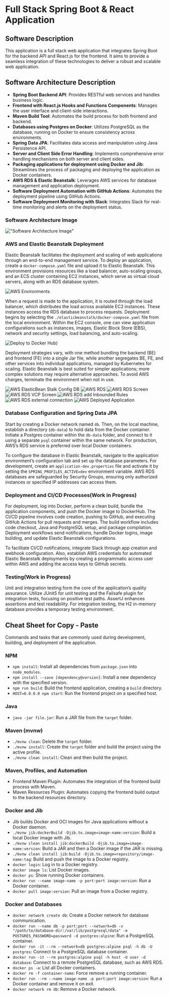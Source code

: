 
# Full Stack Spring Boot & React Application

## Software Description

This application is a full stack web application that integrates Spring Boot for the backend API and React.js for the frontend. It aims to provide a seamless integration of these technologies to deliver a robust and scalable web application.

## Software Architecture Description

-   **Spring Boot Backend API**: Provides RESTful web services and handles business logic.
-   **Frontend with React.js Hooks and Functions Components**: Manages the user interface and client-side interactions.
-   **Maven Build Tool**: Automates the build process for both frontend and backend.
-   **Databases using Postgres on Docker**: Utilizes PostgreSQL as the database, running on Docker to ensure consistency across environments.
-   **Spring Data JPA**: Facilitates data access and manipulation using Java Persistence API.
-   **Server and Client Side Error Handling**: Implements comprehensive error handling mechanisms on both server and client sides.
-   **Packaging applications for deployment using Docker and Jib**: Streamlines the process of packaging and deploying the application as Docker containers.
-   **AWS RDS & Elastic Beanstalk**: Leverages AWS services for database management and application deployment.
-   **Software Deployment Automation with GitHub Actions**: Automates the deployment pipeline using GitHub Actions.
-   **Software Deployment Monitoring with Slack**: Integrates Slack for real-time monitoring and alerts on the deployment status.

### Software Architecture Image

!["Software Architecture Image"](./resources/architecture.jpg)

### AWS and Elastic Beanstalk Deployment

Elastic Beanstalk facilitates the deployment and scaling of web applications through an end-to-end management service. To deploy an application, create a `docker-compose.yaml` file and upload it to Elastic Beanstalk. This environment provisions resources like a load balancer, auto-scaling groups, and an ECS cluster containing EC2 instances, which serve as virtual cloud servers, along with an RDS database system.

![AWS Environments](./resources/aws-environments.png)

When a request is made to the application, it is routed through the load balancer, which distributes the load across available EC2 instances. These instances access the RDS database to process requests. Deployment begins by selecting the `./elasticbeanstalk/docker-compose.yaml` file from the local environment. Within the EC2 console, one can view application configurations such as instances, images, Elastic Block Store (EBS), network and security settings, load balancing, and auto-scaling.

![Deploy to Docker Hub](./resources/deploy-to-dockerhub.png))

Deployment strategies vary, with one method bundling the backend (BE) and frontend (FE) into a single Jar file, while another segregates BE, FE, and other services into individual applications, managed by Kubernetes for scaling. Elastic Beanstalk is best suited for simpler applications; more complex solutions may require alternative approaches. To avoid AWS charges, terminate the environment when not in use.

![AWS ElasticBean Stalk Config DB](./resources/aws-configure-database.png)
![AWS RDS](./resources/aws-rds.png)
![AWS RDS Screen](./resources/aws-rds-screen.png)
![AWS RDS VCP Screen](./resources/aws-rds-vcp-screen.png)
![AWS RDS add Inbounded Rules](./resources/aws-rds-add-inbounded-rules.png)
![AWS RDS external connection](./resources/aws-rds-external-connection.png)
![AWS Deployed Application](./resources/aws-deployed-application.png)

### Database Configuration and Spring Data JPA

Start by creating a Docker network named `db`. Then, on the local machine, establish a directory (`db-data`) to hold data from the Docker container. Initiate a Postgres container within the `db-data` folder, and connect to it using a separate `psql` container within the same network. For production, AWS’s RDS service is preferred over local Docker containers.

To configure the database in Elastic Beanstalk, navigate to the application environment’s configuration tab and set up the database parameters. For development, create an `application-dev.properties` file and activate it by setting the `SPRING_PROFILES_ACTIVE=dev` environment variable. AWS RDS databases are safeguarded by Security Groups, ensuring only authorized instances or specified IP addresses can access them.

### Deployment and CI/CD Processes(Work  in Progress)

For deployment, log into Docker, perform a clean build, bundle the application components, and push the Docker image to DockerHub. The CI/CD pipeline involves code creation, pushing to GitHub, and executing GitHub Actions for pull requests and merges. The build workflow includes code checkout, Java and PostgreSQL setup, and package compilation. Deployment workflows send notifications, handle Docker logins, image building, and update Elastic Beanstalk configurations.

To facilitate CI/CD notifications, integrate Slack through app creation and webhook configuration. Also, establish AWS credentials for automated Elastic Beanstalk deployments by creating a programmatic access user within AWS and adding the access keys to GitHub secrets.

### Testing(Work  in Progress)

Unit and integration testing form the core of the application’s quality assurance. Utilize JUnit5 for unit testing and the Failsafe plugin for integration tests, focusing on positive test paths. AssertJ enhances assertions and test readability. For integration testing, the H2 in-memory database provides a temporary testing environment.

## Cheat Sheet for Copy - Paste

Commands and tasks that are commonly used during development, building, and deployment of the application.


### NPM

-   `npm install`: Install all dependencies from `package.json` into `node_modules`.
-   `npm install --save [dependency@version]`: Install a new dependency with the specified version.
-   `npm run build`: Build the frontend application, creating a `build` directory.
-   `HOST=0.0.0.0 npm start`: Run the frontend project on a specified host.

### Java

-   `java -jar file.jar`: Run a JAR file from the `target` folder.

### Maven (mvnw)

-   `./mvnw clean`: Delete the `target` folder.
-   `./mvnw install`: Create the `target` folder and build the project using the active profile.
-   `./mvnw clean install`: Clean and then build the project.

### Maven, Profiles, and Automation

-   Frontend Maven Plugin: Automates the integration of the frontend build process with Maven.
-   Maven Resources Plugin: Automates copying the frontend build output to the backend resources directory.

### Docker and Jib

-   Jib builds Docker and OCI images for Java applications without a Docker daemon.
-   `./mvnw jib:dockerBuild -Djib.to.image=image-name:version`: Build a local Docker image with Jib.
-   `./mvnw clean install jib:dockerBuild -Djib.to.image=image-name:version`: Build a JAR and then a Docker image if the JAR is missing.
-   `./mvnw clean install jib:build -Djib.to.image=repository/image-name:tag`: Build and push the image to a Docker registry.
-   `docker login`: Log in to a Docker registry.
-   `docker image ls`: List Docker images.
-   `docker ps`: Show running Docker containers.
-   `docker run --name image-name -p port:port image:version`: Run a Docker container.
-   `docker pull image:version`: Pull an image from a Docker registry.

### Docker and Databases

-   `docker network create db`: Create a Docker network for database communication.
-   `docker run --name db -p port:port --network=db -v "/path/to/database-dir:/var/lib/postgresql/data" -e POSTGRES_PASSWORD=password -d postgres:alpine`: Run a PostgreSQL container.
-   `docker run -it --rm --network=db postgres:alpine psql -h db -U postgres`: Connect to a PostgreSQL database container.
-   `docker run -it --rm postgres:alpine psql -h host -U user -d database`: Connect to a remote PostgreSQL database, such as AWS RDS.
-   `docker ps -a`: List all Docker containers.
-   `docker rm -f container-name`: Force remove a running container.
-   `docker run --rm --name image-name -p port:port image:version`: Run a Docker container and remove it on exit.
-   `docker network rm db`: Remove a Docker network.